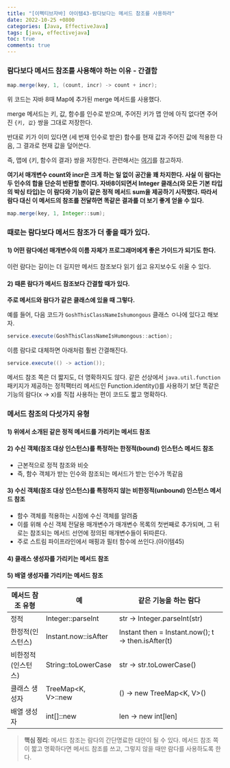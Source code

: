 ```yaml
---
title: "[이펙티브자바] 아이템43-람다보다는 메서드 참조를 사용하라"
date: 2022-10-25 +0800
categories: [Java, EffectiveJava]
tags: [java, effectivejava]
toc: true
comments: true
---
```


### 람다보다 메서드 참조를 사용해야 하는 이유 - 간결함

```java
map.merge(key, 1, (count, incr) -> count + incr);
```

위 코드는 자바 8때 Map에 추가된 merge 메서드를 사용했다.

merge 메서드는 키, 값, 함수를 인수로 받으며, 주어진 키가 맵 안에 아직 없다면 주어진 `{키, 값}` 쌍을 그대로 저장한다.

반대로 키가 이미 있다면 (세 번재 인수로 받은) 함수를 현재 값과 주어진 값에 적용한 다음, 그 결과로 현재 값을 덮어쓴다.

즉, 맵에 {키, 함수의 결과} 쌍을 저장한다. 관련해서는 [여기](https://codingdog.tistory.com/entry/java-map-merge-%EB%A9%94%EC%86%8C%EB%93%9C-%ED%82%A4-%EA%B0%92%EC%97%90-%EB%8C%80%ED%95%B4-%EC%97%AC%EB%9F%AC-value-%EA%B0%92%EC%9D%B4-%EB%82%98%EC%98%AC-%EB%95%8C-%EA%B0%92%EC%9D%84-%EC%A1%B0%ED%95%A9%ED%95%9C%EB%8B%A4)를 참고하자.

<b>여기서 매개변수 count와 incr은 크게 하는 일 없이 공간을 꽤 차지한다. 사실 이 람다는 두 인수의 합을 단순히 반환할 뿐이다. 자바8이되면서 Integer 클래스(와 모든 기본 타입의 박싱 타입)는 이 람다와 기능이 같은 정적 메서드 sum을 제공하기 시작했다. 따라서 람다 대신 이 메서드의 참조를 전달하면 똑같은 결과를 더 보기 좋게 얻을 수 있다.</b>


```java
map.merge(key, 1, Integer::sum);
```

### 때로는 람다보다 메서드 참조가 더 좋을 때가 있다.

#### 1) 어떤 람다에선 매개변수의 이름 자체가 프로그래머에게 좋은 가이드가 되기도 한다.
이런 람다는 길이는 더 길지만 메서드 참조보다 읽기 쉽고 유지보수도 쉬울 수 있다.

#### 2) 때론 람다가 메서드 참조보다 간결할 때가 있다.

<b>주로 메서드와 람다가 같은 클래스에 있을 때 그렇다.</b>

예를 들어, 다음 코드가 `GoshThisClassNameIshumongous` 클래스 ㅇ나에 있다고 해보자.

```java
service.execute(GoshThisClassNameIsHumongous::action);
```

이름 람다로 대체하면 아래처럼 훨씬 간결해진다.

```java
service.execute(() -> action());
```

메서드 참조 쪽은 더 짧지도, 더 명확하지도 않다. 같은 선상에서 `java.util.function` 패키지가 제공하는 정적팩터리 메서드인 Function.identity()를 사용하기 보단 똑같은 기능의 람다(x -> x)를 직접 사용하는 편이 코드도 짧고 명확하다.

### 메서드 참조의 다섯가지 유형

#### 1) 위에서 소개된 같은 정적 메서드를 가리키는 메서드 참조

#### 2) 수신 객체(참조 대상 인스턴스)를 특정하는 한정적(bound) 인스턴스 메서드 참조
- 근본적으로 정적 참조와 비슷
- 즉, 함수 객체가 받는 인수와 참조되는 메서드가 받는 인수가 똑같음

#### 3) 수신 객체(참조 대상 인스턴스)를 특정하지 않는 비한정적(unbound) 인스턴스 메서드 참조
- 함수 객체를 적용하는 시점에 수신 객체를 알려줌
- 이를 위해 수신 객체 전달용 매개변수가 매개변수 목록의 첫번째로 추가되며, 그 뒤로는 참조되는 메서드 선언에 정의된 매개변수들이 뒤따른다.
- 주로 스트림 파이프라인에서 매핑과 필터 함수에 쓰인다.(아이템45)

#### 4) 클래스 생성자를 가리키는 메서드 참조

#### 5) 배열 생성자를 가리키는 메서드 참조



|메서드 참조 유형|예|같은 기능을 하는 람다|
|---|---|-----|
|정적|Integer::parseInt|str -> Integer.parseInt(str)|
|한정적(인스턴스)|Instant.now::isAfter|Instant then = Instant.now(); t -> then.isAfter(t)|
|비한정적(인스턴스)|String::toLowerCase|str -> str.toLowerCase()|
|클래스 생성자|TreeMap<K, V>::new|() -> new TreeMap<K, V>()|
|배열 생성자|int[]::new|len -> new int[len]|

> **핵심 정리**: 메서드 참조는 람다의 간단명료한 대안이 될 수 있다. 메서드 참조 쪽이 짧고 명확하다면 메서드 참조를 쓰고, 그렇지 않을 때만 람다를 사용하도록 한다.
